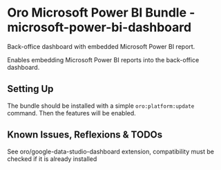 # Oro Microsoft Power BI Bundle - microsoft-power-bi-dashboard

Back-office dashboard with embedded Microsoft Power BI report.

Enables embedding Microsoft Power BI reports into the back-office dashboard.


## Setting Up

The bundle should be installed with a simple `oro:platform:update` command. Then the features will be enabled.


## Known Issues, Reflexions & TODOs

See oro/google-data-studio-dashboard extension, compatibility must be checked if it is already installed
